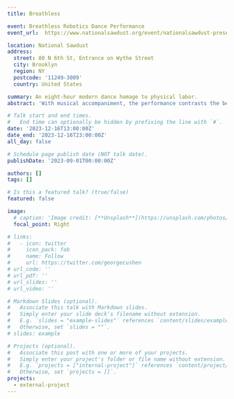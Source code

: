 ```yaml
---
title: Breathless

event: Breathless Robotics Dance Performance
event_url:  https://www.nationalsawdust.org/event/nationalsawdust-presents-breathless-catie-and-the-robot-an-eight-hour-modern-dance-homage-to-physical-labor-created-by-catie-cuan-and-ken-goldberg

location: National Sawdust
address:
  street: 80 N 6th St, Entrance on Wythe Street
  city: Brooklyn
  region: NY
  postcode: '11249-3009'
  country: United States

summary: An eight-hour modern dance homage to physical labor.
abstract: 'With musical accompaniment, the performance contrasts the beauty, strength, and frailty of the human body with the relentless precision of machinery, featuring choreography that alludes to the essential lifting, cleaning, caring, and maintaining motions performed by workers every day. '

# Talk start and end times.
#   End time can optionally be hidden by prefixing the line with `#`.
date: '2023-12-16T13:00:00Z'
date_end: '2023-12-16T23:00:00Z'
all_day: false

# Schedule page publish date (NOT talk date).
publishDate: '2023-09-01T00:00:00Z'

authors: []
tags: []

# Is this a featured talk? (true/false)
featured: false

image:
  # caption: 'Image credit: [**Unsplash**](https://unsplash.com/photos/bzdhc5b3Bxs)'
  focal_point: Right

# links:
#   - icon: twitter
#     icon_pack: fab
#     name: Follow
#     url: https://twitter.com/georgecushen
# url_code: ''
# url_pdf: ''
# url_slides: ''
# url_video: ''

# Markdown Slides (optional).
#   Associate this talk with Markdown slides.
#   Simply enter your slide deck's filename without extension.
#   E.g. `slides = "example-slides"` references `content/slides/example-slides.md`.
#   Otherwise, set `slides = ""`.
# slides: example

# Projects (optional).
#   Associate this post with one or more of your projects.
#   Simply enter your project's folder or file name without extension.
#   E.g. `projects = ["internal-project"]` references `content/project/deep-learning/index.md`.
#   Otherwise, set `projects = []`.
projects:
  - external-project
---
```


<!-- {{% callout note %}}
Click on the **Slides** button above to view the built-in slides feature.
{{% /callout %}}

Slides can be added in a few ways:

- **Create** slides using Hugo Blox Builder's [_Slides_](https://docs.hugoblox.com/reference/content-types/) feature and link using `slides` parameter in the front matter of the talk file
- **Upload** an existing slide deck to `static/` and link using `url_slides` parameter in the front matter of the talk file
- **Embed** your slides (e.g. Google Slides) or presentation video on this page using [shortcodes](https://docs.hugoblox.com/reference/markdown/).

Further event details, including [page elements](https://docs.hugoblox.com/reference/markdown/) such as image galleries, can be added to the body of this page. -->
